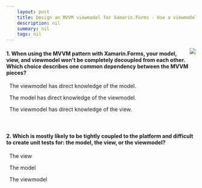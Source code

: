 ```yaml
---
    layout: post
    title: Design an MVVM viewmodel for Xamarin.Forms - Use a viewmodel
    description: nil
    summary: nil
    tags: nil
---
```



 <a target="_blank" href="https://docs.microsoft.com/en-us/learn/modules/design-a-mvvm-viewmodel-for-xamarin-forms/3-use-a-viewmodel/"><i class="fas fa-external-link-alt"></i> </a>
 <img align="right" src="https://docs.microsoft.com/en-us/learn/achievements/xamarin/design-a-mvvm-viewmodel-for-xamarin-forms-badge.svg">
####  1. When using the MVVM pattern with Xamarin.Forms, your model, view, and viewmodel won't be completely decoupled from each other. Which choice describes one common dependency between the MVVM pieces?


<i class='fas fa-check-square' style='color: Dodgerblue;'></i> &nbsp;&nbsp;The viewmodel has direct knowledge of the model.

<i class='far fa-square'></i> &nbsp;&nbsp;The model has direct knowledge of the viewmodel.

<i class='far fa-square'></i> &nbsp;&nbsp;The viewmodel has direct knowledge of the view.
<br />
<br />
<br />

####  2. Which is mostly likely to be tightly coupled to the platform and difficult to create unit tests for: the model, the view, or the viewmodel?


<i class='fas fa-check-square' style='color: Dodgerblue;'></i> &nbsp;&nbsp;The view

<i class='far fa-square'></i> &nbsp;&nbsp;The model

<i class='far fa-square'></i> &nbsp;&nbsp;The viewmodel
<br />
<br />
<br />
